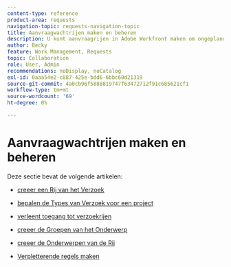 ```yaml
---
content-type: reference
product-area: requests
navigation-topic: requests-navigation-topic
title: Aanvraagwachtrijen maken en beheren
description: U kunt aanvraagrijen in Adobe Workfront maken om ongeplande werkzaamheden in uw organisatie vast te leggen. De volgende artikelen beschrijven hoe u projecten kunt vormen om als verzoekrijen te functioneren.
author: Becky
feature: Work Management, Requests
topic: Collaboration
role: User, Admin
recommendations: noDisplay, noCatalog
exl-id: 0aaa54e2-c887-425e-bdd6-6bbc60d21319
source-git-commit: 4a0cb96f5888819747f63472712f91c685621cf1
workflow-type: tm+mt
source-wordcount: '69'
ht-degree: 0%

---
```


# Aanvraagwachtrijen maken en beheren

Deze sectie bevat de volgende artikelen:

* [ creeer een Rij van het Verzoek ](../../../manage-work/requests/create-and-manage-request-queues/create-request-queue.md)
* [ bepalen de Types van Verzoek voor een project ](../../../manage-work/requests/create-and-manage-request-queues/define-request-types-for-project.md)
* [ verleent toegang tot verzoekrijen ](../../../manage-work/requests/create-and-manage-request-queues/provide-access-to-request-queues.md)
* [ creeer de Groepen van het Onderwerp ](../../../manage-work/requests/create-and-manage-request-queues/create-topic-groups.md)
* [ creeer de Onderwerpen van de Rij ](../../../manage-work/requests/create-and-manage-request-queues/create-queue-topics.md)
* [Verpletterende regels maken](../../../manage-work/requests/create-and-manage-request-queues/create-routing-rules.md)

  <!--
  <li><a href="../../../manage-work/requests/create-and-manage-request-queues/queue-details-tab-overview.md" class="MCXref xref" xrefformat="{para}">Overview of the Queue Details tab in a project</a> </li>
  -->
